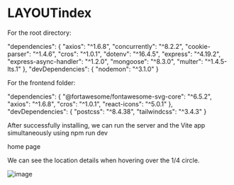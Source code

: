 ﻿# LAYOUTindex
For the root directory:

"dependencies": {
    "axios": "^1.6.8",
    "concurrently": "^8.2.2",
    "cookie-parser": "^1.4.6",
    "cros": "^1.0.1",
    "dotenv": "^16.4.5",
    "express": "^4.19.2",
    "express-async-handler": "^1.2.0",
    "mongoose": "^8.3.0",
    "multer": "^1.4.5-lts.1"
},
"devDependencies": {
    "nodemon": "^3.1.0"
}

For the frontend folder:

"dependencies": {
    "@fortawesome/fontawesome-svg-core": "^6.5.2",
    "axios": "^1.6.8",
    "cros": "^1.0.1",
    "react-icons": "^5.0.1"
},
"devDependencies": {
    "postcss": "^8.4.38",
    "tailwindcss": "^3.4.3"
}

After successfully installing, we can run the server and the Vite app simultaneously using npm run dev

home page 

We can see the location details when hovering over the 1/4 circle.

![image](https://github.com/mohammaduamhar/LAYOUTindex/assets/111201065/0af8c9e0-4fd2-4b8f-ae36-a746644df04b)






